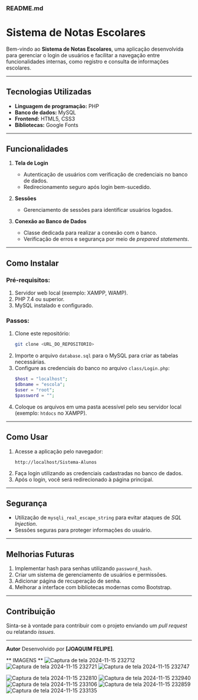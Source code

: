 ### **README.md**  

# Sistema de Notas Escolares  

Bem-vindo ao **Sistema de Notas Escolares**, uma aplicação desenvolvida para gerenciar o login de usuários e facilitar a navegação entre funcionalidades internas, como registro e consulta de informações escolares.

---

## **Tecnologias Utilizadas**
- **Linguagem de programação:** PHP
- **Banco de dados:** MySQL
- **Frontend:** HTML5, CSS3
- **Bibliotecas:** Google Fonts

---

## **Funcionalidades**
1. **Tela de Login**  
   - Autenticação de usuários com verificação de credenciais no banco de dados.  
   - Redirecionamento seguro após login bem-sucedido.  

2. **Sessões**  
   - Gerenciamento de sessões para identificar usuários logados.  

3. **Conexão ao Banco de Dados**  
   - Classe dedicada para realizar a conexão com o banco.  
   - Verificação de erros e segurança por meio de *prepared statements*.  

---

## **Como Instalar**
### Pré-requisitos:
1. Servidor web local (exemplo: XAMPP, WAMP).  
2. PHP 7.4 ou superior.  
3. MySQL instalado e configurado.  

### Passos:
1. Clone este repositório:
   ```bash
   git clone <URL_DO_REPOSITORIO>
   ```
2. Importe o arquivo `database.sql` para o MySQL para criar as tabelas necessárias.  
3. Configure as credenciais do banco no arquivo `class/Login.php`:
   ```php
   $host = "localhost";
   $dbname = "escola";
   $user = "root";
   $password = "";
   ```
4. Coloque os arquivos em uma pasta acessível pelo seu servidor local (exemplo: `htdocs` no XAMPP).  

---

## **Como Usar**
1. Acesse a aplicação pelo navegador:  
   ```
   http://localhost/Sistema-Alunos
   ```
2. Faça login utilizando as credenciais cadastradas no banco de dados.  
3. Após o login, você será redirecionado à página principal.

---

## **Segurança**
- Utilização de `mysqli_real_escape_string` para evitar ataques de *SQL Injection*.  
- Sessões seguras para proteger informações do usuário.  

---

## **Melhorias Futuras**
1. Implementar hash para senhas utilizando `password_hash`.  
2. Criar um sistema de gerenciamento de usuários e permissões.  
3. Adicionar página de recuperação de senha.  
4. Melhorar a interface com bibliotecas modernas como Bootstrap.  

---

## **Contribuição**
Sinta-se à vontade para contribuir com o projeto enviando um *pull request* ou relatando *issues*.  

---

 **Autor**
Desenvolvido por **[JOAQUIM FELIPE]**.  


** IMAGENS **
![Captura de tela 2024-11-15 232712](https://github.com/user-attachments/assets/4c95b80a-cf71-47a3-a8c5-efee55acc73a)
![Captura de tela 2024-11-15 232721](https://github.com/user-attachments/assets/8ce47125-876f-46af-b889-e7283834dc64)
![Captura de tela 2024-11-15 232747](https://github.com/user-attachments/assets/c07c9ac7-b43f-46c5-96d6-5d8d8c731ee5)

![Captura de tela 2024-11-15 232810](https://github.com/user-attachments/assets/78c8de73-79b9-4446-85e4-84f5acd1f2f2)
![Captura de tela 2024-11-15 232940](https://github.com/user-attachments/assets/3f2b3b35-113f-4ab1-bc20-8745271a53d6)
![Captura de tela 2024-11-15 233106](https://github.com/user-attachments/assets/0a4040d9-3a9c-463b-ba4f-94c2452f5b1d)
![Captura de tela 2024-11-15 232859](https://github.com/user-attachments/assets/4e6f62a1-b339-4dbe-82c4-c56047906111)
![Captura de tela 2024-11-15 233135](https://github.com/user-attachments/assets/38f41ba6-c543-45c8-a0ee-fa3420568fdc)




